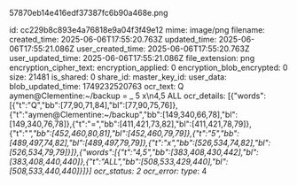 57870eb14e416edf37387fc6b90a468e.png

id: cc229b8c893e4a76818e9a04f3f49e12
mime: image/png
filename: 
created_time: 2025-06-06T17:55:20.763Z
updated_time: 2025-06-06T17:55:21.086Z
user_created_time: 2025-06-06T17:55:20.763Z
user_updated_time: 2025-06-06T17:55:21.086Z
file_extension: png
encryption_cipher_text: 
encryption_applied: 0
encryption_blob_encrypted: 0
size: 21481
is_shared: 0
share_id: 
master_key_id: 
user_data: 
blob_updated_time: 1749232520763
ocr_text: Q aymen@Clementine:~/backup = _ 5 x\n4,5 ALL
ocr_details: [{"words":[{"t":"Q","bb":[77,90,71,84],"bl":[77,90,75,76]},{"t":"aymen@Clementine:~/backup","bb":[149,340,66,78],"bl":[149,340,76,78]},{"t":"=","bb":[411,421,73,82],"bl":[411,421,78,79]},{"t":"_","bb":[452,460,80,81],"bl":[452,460,79,79]},{"t":"5","bb":[489,497,74,82],"bl":[489,497,79,79]},{"t":"x","bb":[526,534,74,82],"bl":[526,534,79,79]}]},{"words":[{"t":"4,5","bb":[383,408,430,442],"bl":[383,408,440,440]},{"t":"ALL","bb":[508,533,429,440],"bl":[508,533,440,440]}]}]
ocr_status: 2
ocr_error: 
type_: 4